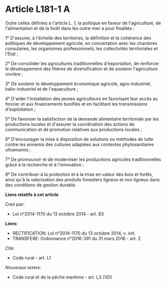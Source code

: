 # Article L181-1 A

Outre celles définies à l'article L. 1, la politique en faveur de l'agriculture, de l'alimentation et de la forêt dans les
outre-mer a pour finalités : 

1° D'assurer, à l'échelle des territoires, la définition et la cohérence des politiques de développement agricole, en
concertation avec les chambres consulaires, les organismes professionnels, les collectivités territoriales et l'Etat ; 

2° De consolider les agricultures traditionnelles d'exportation, de renforcer le développement des filières de
diversification et de soutenir l'agriculture vivrière ; 

3° De soutenir le développement économique agricole, agro-industriel, halio-industriel et de l'aquaculture ; 

4° D'aider l'installation des jeunes agriculteurs en favorisant leur accès au foncier et aux financements bonifiés et en
facilitant les transmissions d'exploitation ; 

5° De favoriser la satisfaction de la demande alimentaire territoriale par les productions locales et d'assurer la
coordination des actions de communication et de promotion relatives aux productions locales ; 

6° D'encourager la mise à disposition de solutions ou méthodes de lutte contre les ennemis des cultures adaptées aux
contextes phytosanitaires ultramarins ; 

7° De promouvoir et de moderniser les productions agricoles traditionnelles grâce à la recherche et à l'innovation ; 

8° De contribuer à la protection et à la mise en valeur des bois et forêts, ainsi qu'à la valorisation des produits
forestiers ligneux et non ligneux dans des conditions de gestion durable.

**Liens relatifs à cet article**

_Créé par_:

  - Loi n°2014-1170 du 13 octobre 2014 - art. 83

**Liens**:

  - RECTIFICATION: Loi n°2014-1170 du 13 octobre 2014, v. init.
  - TRANSFERE: Ordonnance n°2016-391 du 31 mars 2016 - art. 2

_Cite_:

  - Code rural - art. L1

_Nouveaux textes_:

  - Code rural et de la pêche maritime - art. L3 (VD)
